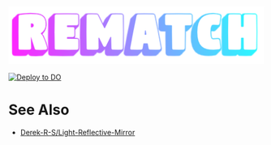 
![Logo](REMATCH.png)

[![Deploy to DO](https://www.deploytodo.com/do-btn-blue.svg)](https://marketplace.digitalocean.com/apps/docker)

# See Also
* [Derek-R-S/Light-Reflective-Mirror](https://github.com/Derek-R-S/Light-Reflective-Mirror)
